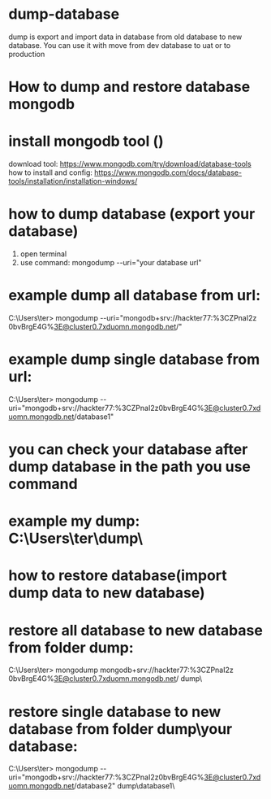 # dump-database
dump is export and import data in database from old database to new database.
You can use it with move from dev database to uat or to production

# How to dump and restore database mongodb
# install mongodb tool ()
  download tool: https://www.mongodb.com/try/download/database-tools
  how to install and config:  https://www.mongodb.com/docs/database-tools/installation/installation-windows/
  
# how to dump database (export your database)
  1. open terminal
  2. use command:
     mongodump --uri="your database url"
     
# example dump all database from url: 
  C:\Users\ter> mongodump --uri="mongodb+srv://hackter77:%3CZPnaI2z 0bvBrgE4G%3E@cluster0.7xduomn.mongodb.net/"
# example dump single database from url: 
  C:\Users\ter> mongodump --uri="mongodb+srv://hackter77:%3CZPnaI2z0bvBrgE4G%3E@cluster0.7xduomn.mongodb.net/database1"
  
# you can check your database after dump database in the path you use command 
# example my dump: C:\Users\ter\dump\

# how to restore database(import dump data to new database)
# restore all database to new database  from folder dump:
C:\Users\ter> mongodump mongodb+srv://hackter77:%3CZPnaI2z 0bvBrgE4G%3E@cluster0.7xduomn.mongodb.net/ dump\
# restore single database to new database from folder dump\your database: 
C:\Users\ter> mongodump --uri="mongodb+srv://hackter77:%3CZPnaI2z0bvBrgE4G%3E@cluster0.7xduomn.mongodb.net/database2" dump\database1\
